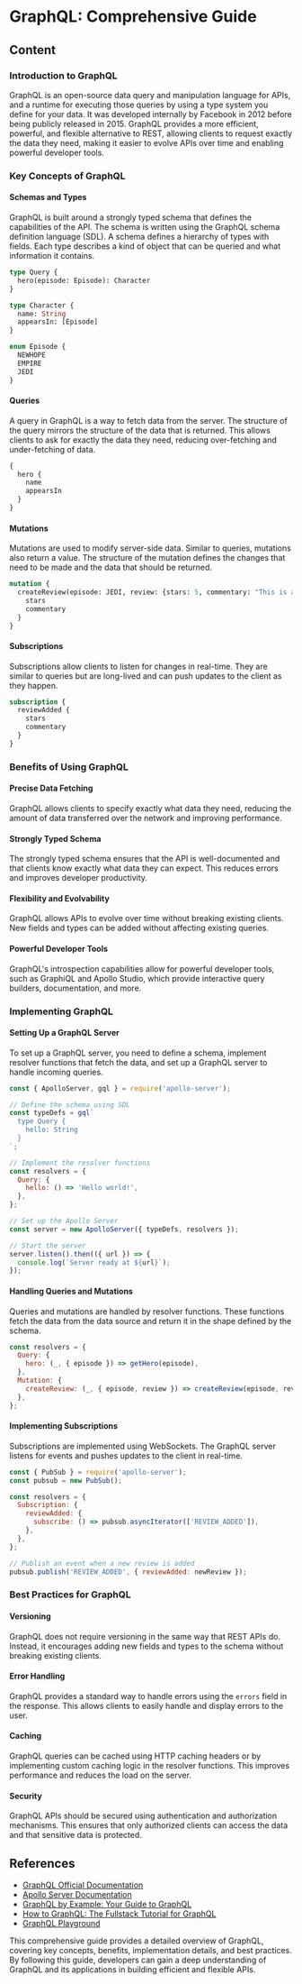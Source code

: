 # GraphQL: Comprehensive Guide

## Content

### Introduction to GraphQL

GraphQL is an open-source data query and manipulation language for APIs, and a runtime for executing those queries by using a type system you define for your data. It was developed internally by Facebook in 2012 before being publicly released in 2015. GraphQL provides a more efficient, powerful, and flexible alternative to REST, allowing clients to request exactly the data they need, making it easier to evolve APIs over time and enabling powerful developer tools.

### Key Concepts of GraphQL

#### Schemas and Types

GraphQL is built around a strongly typed schema that defines the capabilities of the API. The schema is written using the GraphQL schema definition language (SDL). A schema defines a hierarchy of types with fields. Each type describes a kind of object that can be queried and what information it contains.

```graphql
type Query {
  hero(episode: Episode): Character
}

type Character {
  name: String
  appearsIn: [Episode]
}

enum Episode {
  NEWHOPE
  EMPIRE
  JEDI
}
```

#### Queries

A query in GraphQL is a way to fetch data from the server. The structure of the query mirrors the structure of the data that is returned. This allows clients to ask for exactly the data they need, reducing over-fetching and under-fetching of data.

```graphql
{
  hero {
    name
    appearsIn
  }
}
```

#### Mutations

Mutations are used to modify server-side data. Similar to queries, mutations also return a value. The structure of the mutation defines the changes that need to be made and the data that should be returned.

```graphql
mutation {
  createReview(episode: JEDI, review: {stars: 5, commentary: "This is a great movie!"}) {
    stars
    commentary
  }
}
```

#### Subscriptions

Subscriptions allow clients to listen for changes in real-time. They are similar to queries but are long-lived and can push updates to the client as they happen.

```graphql
subscription {
  reviewAdded {
    stars
    commentary
  }
}
```

### Benefits of Using GraphQL

#### Precise Data Fetching

GraphQL allows clients to specify exactly what data they need, reducing the amount of data transferred over the network and improving performance.

#### Strongly Typed Schema

The strongly typed schema ensures that the API is well-documented and that clients know exactly what data they can expect. This reduces errors and improves developer productivity.

#### Flexibility and Evolvability

GraphQL allows APIs to evolve over time without breaking existing clients. New fields and types can be added without affecting existing queries.

#### Powerful Developer Tools

GraphQL's introspection capabilities allow for powerful developer tools, such as GraphiQL and Apollo Studio, which provide interactive query builders, documentation, and more.

### Implementing GraphQL

#### Setting Up a GraphQL Server

To set up a GraphQL server, you need to define a schema, implement resolver functions that fetch the data, and set up a GraphQL server to handle incoming queries.

```javascript
const { ApolloServer, gql } = require('apollo-server');

// Define the schema using SDL
const typeDefs = gql`
  type Query {
    hello: String
  }
`;

// Implement the resolver functions
const resolvers = {
  Query: {
    hello: () => 'Hello world!',
  },
};

// Set up the Apollo Server
const server = new ApolloServer({ typeDefs, resolvers });

// Start the server
server.listen().then(({ url }) => {
  console.log(`Server ready at ${url}`);
});
```

#### Handling Queries and Mutations

Queries and mutations are handled by resolver functions. These functions fetch the data from the data source and return it in the shape defined by the schema.

```javascript
const resolvers = {
  Query: {
    hero: (_, { episode }) => getHero(episode),
  },
  Mutation: {
    createReview: (_, { episode, review }) => createReview(episode, review),
  },
};
```

#### Implementing Subscriptions

Subscriptions are implemented using WebSockets. The GraphQL server listens for events and pushes updates to the client in real-time.

```javascript
const { PubSub } = require('apollo-server');
const pubsub = new PubSub();

const resolvers = {
  Subscription: {
    reviewAdded: {
      subscribe: () => pubsub.asyncIterator(['REVIEW_ADDED']),
    },
  },
};

// Publish an event when a new review is added
pubsub.publish('REVIEW_ADDED', { reviewAdded: newReview });
```

### Best Practices for GraphQL

#### Versioning

GraphQL does not require versioning in the same way that REST APIs do. Instead, it encourages adding new fields and types to the schema without breaking existing clients.

#### Error Handling

GraphQL provides a standard way to handle errors using the `errors` field in the response. This allows clients to easily handle and display errors to the user.

#### Caching

GraphQL queries can be cached using HTTP caching headers or by implementing custom caching logic in the resolver functions. This improves performance and reduces the load on the server.

#### Security

GraphQL APIs should be secured using authentication and authorization mechanisms. This ensures that only authorized clients can access the data and that sensitive data is protected.

## References

- [GraphQL Official Documentation](https://graphql.org/learn/)
- [Apollo Server Documentation](https://www.apollographql.com/docs/apollo-server/)
- [GraphQL by Example: Your Guide to GraphQL](https://graphqlbyexample.com/)
- [How to GraphQL: The Fullstack Tutorial for GraphQL](https://www.howtographql.com/)
- [GraphQL Playground](https://www.graphql-playground.com/)

This comprehensive guide provides a detailed overview of GraphQL, covering key concepts, benefits, implementation details, and best practices. By following this guide, developers can gain a deep understanding of GraphQL and its applications in building efficient and flexible APIs.